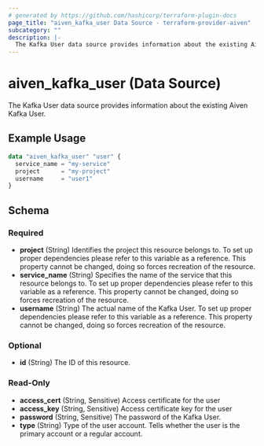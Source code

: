 ```yaml
---
# generated by https://github.com/hashicorp/terraform-plugin-docs
page_title: "aiven_kafka_user Data Source - terraform-provider-aiven"
subcategory: ""
description: |-
  The Kafka User data source provides information about the existing Aiven Kafka User.
---
```


# aiven_kafka_user (Data Source)

The Kafka User data source provides information about the existing Aiven Kafka User.

## Example Usage

```terraform
data "aiven_kafka_user" "user" {
  service_name = "my-service"
  project      = "my-project"
  username     = "user1"
}
```

<!-- schema generated by tfplugindocs -->
## Schema

### Required

- **project** (String) Identifies the project this resource belongs to. To set up proper dependencies please refer to this variable as a reference. This property cannot be changed, doing so forces recreation of the resource.
- **service_name** (String) Specifies the name of the service that this resource belongs to. To set up proper dependencies please refer to this variable as a reference. This property cannot be changed, doing so forces recreation of the resource.
- **username** (String) The actual name of the Kafka User. To set up proper dependencies please refer to this variable as a reference. This property cannot be changed, doing so forces recreation of the resource.

### Optional

- **id** (String) The ID of this resource.

### Read-Only

- **access_cert** (String, Sensitive) Access certificate for the user
- **access_key** (String, Sensitive) Access certificate key for the user
- **password** (String, Sensitive) The password of the Kafka User.
- **type** (String) Type of the user account. Tells whether the user is the primary account or a regular account.


